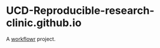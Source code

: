 # UCD-Reproducible-research-clinic.github.io

A [workflowr][] project.

[workflowr]: https://github.com/jdblischak/workflowr
